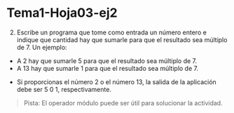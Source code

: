 # Tema1-Hoja03-ej2

2. Escribe un programa que tome como entrada un número entero e indique que cantidad hay que sumarle para que el resultado sea múltiplo de 7.
Un ejemplo:
* A 2 hay que sumarle 5 para que el resultado sea múltiplo de 7.
* A 13 hay que sumarle 1 para que el resultado sea múltiplo de 7.
- Si proporcionas el número 2 o el número 13, la salida de la aplicación debe ser 5 0 1, respectivamente.
> Pista: El operador módulo puede ser útil para solucionar la actividad.